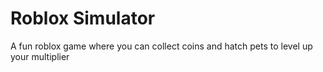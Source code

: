 # Roblox Simulator
A fun roblox game where you can collect coins and hatch pets to level up your multiplier
